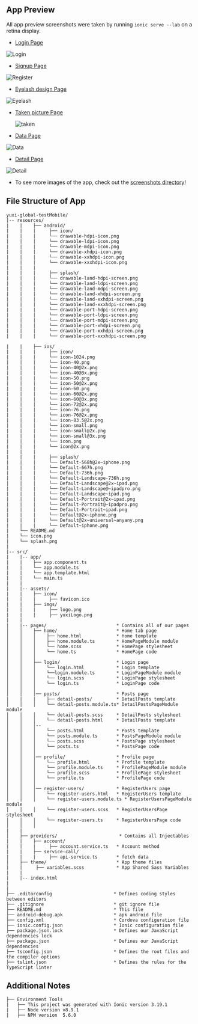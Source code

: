 

## App Preview
All app preview screenshots were taken by running `ionic serve --lab` on a retina display.

 - [Login Page](https://github.com/developerhincapie/yuxi-global-testMobile/blob/master/src/pages/login/login.html)

  <img src="resources/screenshots/login.png" alt="Login">

 - [Signup Page](https://github.com/developerhincapie/yuxi-global-testMobile/blob/master/src/pages/register-users/register-users.html)

  <img src="resources/screenshots/signup.png" alt="Register">
  
 - [Eyelash design Page](https://github.com/developerhincapie/yuxi-global-testMobile/blob/master/src/pages/home/home.html)

  <img src="resources/screenshots/eyelash.png" alt="Eyelash">
  
 - [Taken picture Page](https://github.com/developerhincapie/yuxi-global-testMobile/blob/master/src/pages/profile/profile.html)

     <img src="resources/screenshots/takenpicture.png" alt="taken">
  
 - [Data Page](https://github.com/developerhincapie/yuxi-global-testMobile/blob/master/src/pages/posts/posts.html)

  <img src="resources/screenshots/datapage.png" alt="Data">
  
 - [Detail Page](https://github.com/developerhincapie/yuxi-global-testMobile/blob/master/src/pages/posts/detail-posts/detail-posts.html)

  <img src="resources/screenshots/detail.png" alt="Detail">

- To see more images of the app, check out the [screenshots directory](https://github.com/developerhincapie/yuxi-global-testMobile/tree/master/resources/screenshots)!

## File Structure of App
```
yuxi-global-testMobile/
|-- resources/ 
|    |    ├── android/
|    |    |     ├── icon/
|    |    |     └── drawable-hdpi-icon.png
|    |    |     └── drawable-ldpi-icon.png
|    |    |     └── drawable-mdpi-icon.png
|    |    |     └── drawable-xhdpi-icon.png
|    |    |     └── drawable-xxhdpi-icon.png
|    |    |     └── drawable-xxxhdpi-icon.png
|    |    |     
|    |    |     ├── splash/
|    |    |     └── drawable-land-hdpi-screen.png
|    |    |     └── drawable-land-ldpi-screen.png
|    |    |     └── drawable-land-mdpi-screen.png
|    |    |     └── drawable-land-xhdpi-screen.png
|    |    |     └── drawable-land-xxhdpi-screen.png
|    |    |     └── drawable-land-xxxhdpi-screen.png
|    |    |     └── drawable-port-hdpi-screen.png
|    |    |     └── drawable-port-ldpi-screen.png
|    |    |     └── drawable-port-mdpi-screen.png
|    |    |     └── drawable-port-xhdpi-screen.png
|    |    |     └── drawable-port-xxhdpi-screen.png
|    |    |     └── drawable-port-xxxhdpi-screen.png

|    |    ├── ios/
|    |    |     ├── icon/
|    |    |     └── icon-1024.png
|    |    |     └── icon-40.png
|    |    |     └── icon-40@2x.png
|    |    |     └── icon-40@3x.png
|    |    |     └── icon-50.png
|    |    |     └── icon-50@2x.png
|    |    |     └── icon-60.png
|    |    |     └── icon-60@2x.png
|    |    |     └── icon-60@3x.png
|    |    |     └── icon-72@2x.png
|    |    |     └── icon-76.png
|    |    |     └── icon-76@2x.png
|    |    |     └── icon-83.5@2x.png
|    |    |     └── icon-small.png
|    |    |     └── icon-small@2x.png
|    |    |     └── icon-small@3x.png
|    |    |     └── icon.png
|    |    |     └── icon@2x.png
|    |    |     
|    |    |     ├── splash/
|    |    |     └── Default-568h@2x~iphone.png
|    |    |     └── Default-667h.png
|    |    |     └── Default-736h.png
|    |    |     └── Default-Landscape-736h.png
|    |    |     └── Default-Landscape@2x~ipad.png
|    |    |     └── Default-Landscape@~ipadpro.png
|    |    |     └── Default-Landscape~ipad.png
|    |    |     └── Default-Portrait@2x~ipad.png
|    |    |     └── Default-Portrait@~ipadpro.png
|    |    |     └── Default-Portrait~ipad.png
|    |    |     └── Default@2x~iphone.png
|    |    |     └── Default@2x~universal~anyany.png
|    |    |     └── Default~iphone.png
|    └── README.md
|    └── icon.png
|    └── splash.png
|
|-- src/
|    |-- app/
|    |    ├── app.component.ts
|    |    └── app.module.ts
|    |    └── app.template.html
|    |    └── main.ts
|    |
|    |-- assets/
|    |    ├── icon/
|    |    |     ├── favicon.ico
|    |    ├── imgs/
|    |    |     ├── logo.png
|    |    |     ├── yuxiLogo.png
|    |
|    |-- pages/                          * Contains all of our pages
│    │    ├── home/                      * Home tab page
│    │    │    ├── home.html             * Home template
│    │    │    ├── home.module.ts        * HomePageModule module
│    │    │    └── home.scss             * HomePage stylesheet
│    │    │    └── home.ts               * HomePage code
│    │    │
│    │    ├── login/                     * Login page
│    │    │    └── login.html            * Login template
│    │    │    └──login.module.ts        * LoginPageModule module
│    │    │    └── login.scss            * LoginPage stylesheet
│    │    │    └── login.ts              * LoginPage code
│    │    │
│    │    │── posts/                     * Posts page
|    |    |    ├── detail-posts/         * DetailPosts template
│    │    │    └── detail-posts.module.ts* DetailPostsPageModule module   
│    │    │    └── detail-posts.scss     * DetailPosts stylesheet
│    │    │    └── detail-posts.html     * DetailPosts template
│    │    │-- 
│    │    │    └── posts.html            * Posts template
│    │    │    └── posts.module.ts       * PostsPageModule module
│    │    │    └── posts.scss            * PostsPage stylesheet
│    │    │    └── posts.ts              * PostsPage code
│    │    │
│    │    │── profile/                   * Profile page
│    │    │    └── profile.html          * Profile template
│    │    │    └── profile.module.ts     * ProfilePageModule module
│    │    │    └── profile.scss          * ProfilePage stylesheet
│    │    │    └── profile.ts            * ProfilePage code
│    │    │
│    │    │── register-users/            * RegisterUsers page
│    │    │    └── register-users.html   * RegisterUsers template
│    │    │    └── register-users.module.ts * RegisterUsersPageModule module
│    │    │    └── register-users.scss   * RegisterUsersPage stylesheet
│    │    │    └── register-users.ts     * RegisterUsersPage code
│    │    │
|    |
│    ├── providers/                       * Contains all Injectables
|    |    ├── account/
|    |    |     ├── account.service.ts   * Account method
|    |    ├── service-call/
|    |    |     ├── api-service.ts       * fetch data
│    ├── theme/                          * App theme files
|    |     ├── variables.scss            * App Shared Sass Variables
|    |
|    |-- index.html
|
|
├── .editorconfig                       * Defines coding styles between editors
├── .gitignore                          * git ignore file
├── README.md                           * This file
├── android-debug.apk                   * apk android file
├── config.xml                          * Cordova configuration file
├── ionic.config.json                   * Ionic configuration file
├── package.json.lock                   * Defines our JavaScript dependencies lock
├── package.json                        * Defines our JavaScript dependencies
├── tsconfig.json                       * Defines the root files and the compiler options
├── tslint.json                         * Defines the rules for the TypeScript linter

```

## Additional Notes
```
├── Environment Tools
|   ├── This project was generated with Ionic version 3.19.1
|   ├── Node version v8.9.1
|   ├── NPM version  5.6.0 
